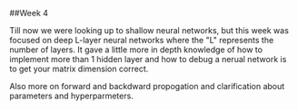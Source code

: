 ##Week 4
 
 Till now we were looking up to shallow neural networks, but this week was focused on deep L-layer neural networks where the "L" represents the number of layers.
 It gave a little more in depth knowledge of how to implement more than 1 hidden layer and how to debug a nerual network is to get your matrix dimension correct.
 
 Also more on forward and backdward propogation and clarification about parameters and hyperparmeters.
